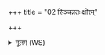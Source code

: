 +++
title = "02 सिञ्चन्नतः क्षीरम्"

+++
<details><summary>मूलम् (WS)</summary>

---सिञ्चन्नतः क्षीरं भरतो दधि।  
इदं तद् विश्वरूपा वः पयोहरामि वीरुधा ॥ २ ॥
</details>